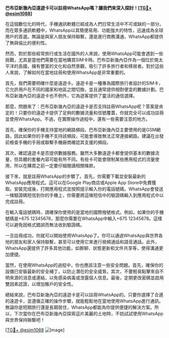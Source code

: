 **巴布亞新幾內亞遠遊卡可以註冊WhatsApp嗎？讓我們來深入探討！[[TG💪+ @esim1088](https://t.me/s/esim1088)]**

在這個數位化的時代，手機通訊軟體已經成為人們日常生活中不可或缺的一部分。而在眾多通訊軟體中，WhatsApp以其簡便易用、功能強大的特性，迅速成為全球用戶的首選。無論是與家人朋友保持聯繫，還是進行商務溝通，WhatsApp都提供了無與倫比的便利性。

然而，對於那些經常旅行或生活在國外的人來說，使用WhatsApp可能會遇到一些挑戰，尤其是當他們需要在當地購買SIM卡時。巴布亞新幾內亞作為一個位於南太平洋的島國，擁有豐富的文化和自然景觀，吸引了許多旅行者和移居者。對於這些人來說，了解如何在當地註冊和使用WhatsApp是非常重要的。

首先，我們需要明確什麼是遠遊卡。遠遊卡是一種專為國際旅行者設計的SIM卡，它允許用戶在不同的國家和地區之間切換，並且通常提供相對便宜的數據計劃。巴布亞新幾內亞的遠遊卡也不例外，它為遊客提供了靈活的通信選擇。

那麼，問題來了：巴布亞新幾內亞的遠遊卡是否支持註冊WhatsApp呢？答案是肯定的！只要你的遠遊卡提供了足夠的數據流量和信號覆蓋，你就完全可以成功註冊並使用WhatsApp。不過，在實際操作過程中，還有一些需要注意的地方。

首先，確保你的手機支持當地的網路頻段。巴布亞新幾內亞主要使用的是GSM網路，因此如果你的手機不支持該頻段，可能會導致無法正常連接網路。建議在出發前檢查手機的手冊或聯繫手機廠商確認其支援的頻段。

其次，確認遠遊卡是否提供數據服務。雖然大多數遠遊卡都會提供基本的數據流量，但具體的套餐內容可能有所不同。有些卡可能會限制某些應用程式的流量使用，所以在購買之前一定要仔細閱讀相關條款。

接下來，就是註冊WhatsApp的步驟了。首先，你需要下載並安裝最新的WhatsApp應用程式。這可以在Google Play商店或Apple App Store中免費獲取。安裝完成後，打開應用程式並按照提示輸入你的電話號碼。WhatsApp會發送一條驗證碼短信到你的手機上，你需要將這條短信中的驗證碼輸入到應用程式中以完成註冊。

在輸入電話號碼時，請確保你使用的是當地的國際撥號格式。例如，如果你的手機號碼是+675 12345678，那麼你需要在WhatsApp中輸入+675 12345678。這樣可以避免因格式錯誤而無法收到驗證碼。

一旦註冊成功，你就可以開始使用WhatsApp了。你可以通過WhatsApp與世界各地的朋友和家人保持聯繫，甚至可以使用它來進行視頻通話和語音通話。此外，WhatsApp還提供了許多其他功能，如群聊、狀態更新和文件共享等，使得溝通更加便捷。

當然，在使用WhatsApp的過程中，你也應該注意一些安全問題。首先，確保你的設備已安裝最新的安全補丁，以防止潛在的安全威脅。其次，不要輕易點擊來自不明來源的消息或連結，以免感染病毒或泄露個人信息。最後，定期更改密碼並啟用雙因素認證，以增加賬戶的安全性。

總結來說，巴布亞新幾內亞的遠遊卡是可以註冊WhatsApp的。只要你選擇了合適的遠遊卡，並遵循正確的操作步驟，就能輕鬆地在當地使用WhatsApp進行通訊。無論你是短期旅行還是長期居住，WhatsApp都能為你提供便捷的解決方案。所以，下次當你在巴布亞新幾內亞探索這片美麗的土地時，不妨試試使用WhatsApp與世界保持聯繫吧！

[[TG💪+ @esim1088](https://t.me/s/esim1088) ![Image](https://i.postimg.cc/4NQfJmqS/Snipaste-2025-05-13-00-14-12.png)]